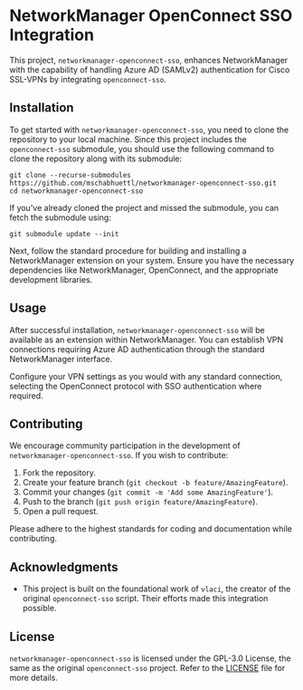 # NetworkManager OpenConnect SSO Integration

This project, `networkmanager-openconnect-sso`, enhances NetworkManager with the capability of handling Azure AD (SAMLv2) authentication for Cisco SSL-VPNs by integrating `openconnect-sso`.

## Installation

To get started with `networkmanager-openconnect-sso`, you need to clone the repository to your local machine. Since this project includes the `openconnect-sso` submodule, you should use the following command to clone the repository along with its submodule:

```shell
git clone --recurse-submodules https://github.com/mschabhuettl/networkmanager-openconnect-sso.git
cd networkmanager-openconnect-sso
```

If you've already cloned the project and missed the submodule, you can fetch the submodule using:

```shell
git submodule update --init
```

Next, follow the standard procedure for building and installing a NetworkManager extension on your system. Ensure you have the necessary dependencies like NetworkManager, OpenConnect, and the appropriate development libraries.

## Usage

After successful installation, `networkmanager-openconnect-sso` will be available as an extension within NetworkManager. You can establish VPN connections requiring Azure AD authentication through the standard NetworkManager interface.

Configure your VPN settings as you would with any standard connection, selecting the OpenConnect protocol with SSO authentication where required.

## Contributing

We encourage community participation in the development of `networkmanager-openconnect-sso`. If you wish to contribute:

1. Fork the repository.
2. Create your feature branch (`git checkout -b feature/AmazingFeature`).
3. Commit your changes (`git commit -m 'Add some AmazingFeature'`).
4. Push to the branch (`git push origin feature/AmazingFeature`).
5. Open a pull request.

Please adhere to the highest standards for coding and documentation while contributing.

## Acknowledgments

- This project is built on the foundational work of `vlaci`, the creator of the original `openconnect-sso` script. Their efforts made this integration possible.

## License

`networkmanager-openconnect-sso` is licensed under the GPL-3.0 License, the same as the original `openconnect-sso` project. Refer to the [LICENSE](LICENSE) file for more details.
